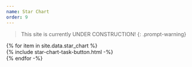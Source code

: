 ```yaml
---
name: Star Chart
order: 9
---
```

> This site is currently UNDER CONSTRUCTION!
{: .prompt-warning}
<div class="container mt-5">
<div class="row g-3">
{% for item in site.data.star_chart %}
  <div class="col-md-4">
    <div class="list-group">
    {% include star-chart-task-button.html -%}
    </div>
  </div>
{% endfor -%}
</div>
</div>
